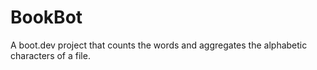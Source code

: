 # BookBot 

A boot.dev project that counts the words and aggregates the alphabetic characters of a file.
